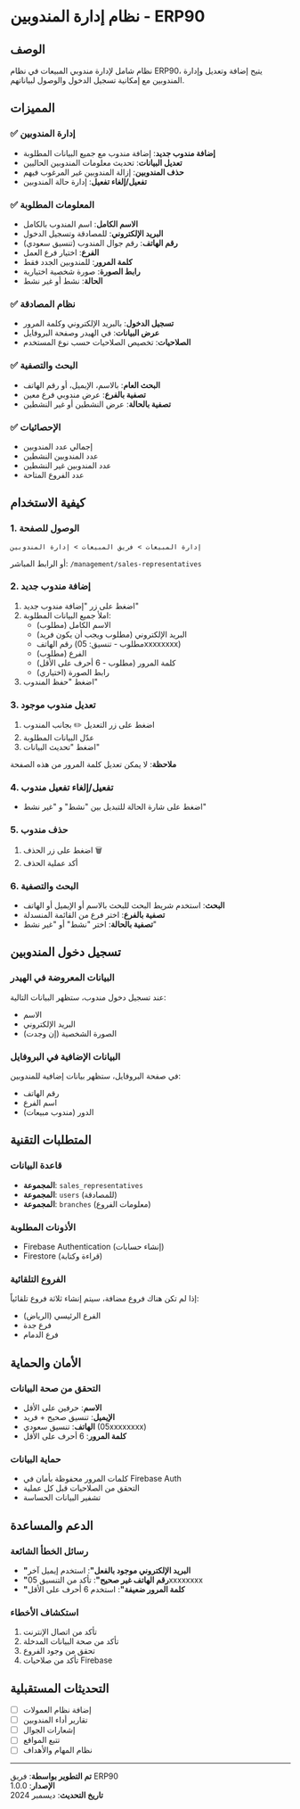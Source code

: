 # نظام إدارة المندوبين - ERP90

## الوصف
نظام شامل لإدارة مندوبي المبيعات في نظام ERP90، يتيح إضافة وتعديل وإدارة المندوبين مع إمكانية تسجيل الدخول والوصول لبياناتهم.

## المميزات

### ✅ إدارة المندوبين
- **إضافة مندوب جديد**: إضافة مندوب مع جميع البيانات المطلوبة
- **تعديل البيانات**: تحديث معلومات المندوبين الحاليين
- **حذف المندوبين**: إزالة المندوبين غير المرغوب فيهم
- **تفعيل/إلغاء تفعيل**: إدارة حالة المندوبين

### ✅ المعلومات المطلوبة
- **الاسم الكامل**: اسم المندوب بالكامل
- **البريد الإلكتروني**: للمصادقة وتسجيل الدخول
- **رقم الهاتف**: رقم جوال المندوب (تنسيق سعودي)
- **الفرع**: اختيار فرع العمل
- **كلمة المرور**: للمندوبين الجدد فقط
- **رابط الصورة**: صورة شخصية اختيارية
- **الحالة**: نشط أو غير نشط

### ✅ نظام المصادقة
- **تسجيل الدخول**: بالبريد الإلكتروني وكلمة المرور
- **عرض البيانات**: في الهيدر وصفحة البروفايل
- **الصلاحيات**: تخصيص الصلاحيات حسب نوع المستخدم

### ✅ البحث والتصفية
- **البحث العام**: بالاسم، الإيميل، أو رقم الهاتف
- **تصفية بالفرع**: عرض مندوبي فرع معين
- **تصفية بالحالة**: عرض النشطين أو غير النشطين

### ✅ الإحصائيات
- إجمالي عدد المندوبين
- عدد المندوبين النشطين
- عدد المندوبين غير النشطين
- عدد الفروع المتاحة

## كيفية الاستخدام

### 1. الوصول للصفحة
```
إدارة المبيعات > فريق المبيعات > إدارة المندوبين
```
أو الرابط المباشر: `/management/sales-representatives`

### 2. إضافة مندوب جديد
1. اضغط على زر "إضافة مندوب جديد"
2. املأ جميع البيانات المطلوبة:
   - الاسم الكامل (مطلوب)
   - البريد الإلكتروني (مطلوب ويجب أن يكون فريد)
   - رقم الهاتف (مطلوب - تنسيق: 05xxxxxxxx)
   - الفرع (مطلوب)
   - كلمة المرور (مطلوب - 6 أحرف على الأقل)
   - رابط الصورة (اختياري)
3. اضغط "حفظ المندوب"

### 3. تعديل مندوب موجود
1. اضغط على زر التعديل ✏️ بجانب المندوب
2. عدّل البيانات المطلوبة
3. اضغط "تحديث البيانات"

**ملاحظة**: لا يمكن تعديل كلمة المرور من هذه الصفحة

### 4. تفعيل/إلغاء تفعيل مندوب
- اضغط على شارة الحالة للتبديل بين "نشط" و "غير نشط"

### 5. حذف مندوب
1. اضغط على زر الحذف 🗑️
2. أكد عملية الحذف

### 6. البحث والتصفية
- **البحث**: استخدم شريط البحث للبحث بالاسم أو الإيميل أو الهاتف
- **تصفية بالفرع**: اختر فرع من القائمة المنسدلة
- **تصفية بالحالة**: اختر "نشط" أو "غير نشط"

## تسجيل دخول المندوبين

### البيانات المعروضة في الهيدر
عند تسجيل دخول مندوب، ستظهر البيانات التالية:
- الاسم
- البريد الإلكتروني  
- الصورة الشخصية (إن وجدت)

### البيانات الإضافية في البروفايل
في صفحة البروفايل، ستظهر بيانات إضافية للمندوبين:
- رقم الهاتف
- اسم الفرع
- الدور (مندوب مبيعات)

## المتطلبات التقنية

### قاعدة البيانات
- **المجموعة**: `sales_representatives`
- **المجموعة**: `users` (للمصادقة)
- **المجموعة**: `branches` (معلومات الفروع)

### الأذونات المطلوبة
- Firebase Authentication (إنشاء حسابات)
- Firestore (قراءة وكتابة)

### الفروع التلقائية
إذا لم تكن هناك فروع مضافة، سيتم إنشاء ثلاثة فروع تلقائياً:
- الفرع الرئيسي (الرياض)
- فرع جدة
- فرع الدمام

## الأمان والحماية

### التحقق من صحة البيانات
- **الاسم**: حرفين على الأقل
- **الإيميل**: تنسيق صحيح + فريد
- **الهاتف**: تنسيق سعودي (05xxxxxxxx)
- **كلمة المرور**: 6 أحرف على الأقل

### حماية البيانات
- كلمات المرور محفوظة بأمان في Firebase Auth
- التحقق من الصلاحيات قبل كل عملية
- تشفير البيانات الحساسة

## الدعم والمساعدة

### رسائل الخطأ الشائعة
- **"البريد الإلكتروني موجود بالفعل"**: استخدم إيميل آخر
- **"رقم الهاتف غير صحيح"**: تأكد من التنسيق 05xxxxxxxx
- **"كلمة المرور ضعيفة"**: استخدم 6 أحرف على الأقل

### استكشاف الأخطاء
1. تأكد من اتصال الإنترنت
2. تأكد من صحة البيانات المدخلة
3. تحقق من وجود الفروع
4. تأكد من صلاحيات Firebase

## التحديثات المستقبلية
- [ ] إضافة نظام العمولات
- [ ] تقارير أداء المندوبين
- [ ] إشعارات الجوال
- [ ] تتبع المواقع
- [ ] نظام المهام والأهداف

---

**تم التطوير بواسطة**: فريق ERP90  
**الإصدار**: 1.0.0  
**تاريخ التحديث**: ديسمبر 2024
